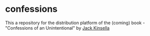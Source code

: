 # confessions

This a repository for the distribution platform of the (coming) book - "Confessions of an Unintentional" by [Jack Kinsella](http://www.jackkinsella.ie/)
